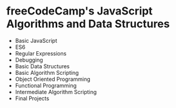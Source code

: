 # freeCodeCamp's JavaScript Algorithms and Data Structures

* Basic JavaScript
* ES6
* Regular Expressions
* Debugging 
* Basic Data Structures
* Basic Algorithm Scripting
* Object Oriented Programming
* Functional Programming
* Intermediate Algorithm Scripting
* Final Projects

